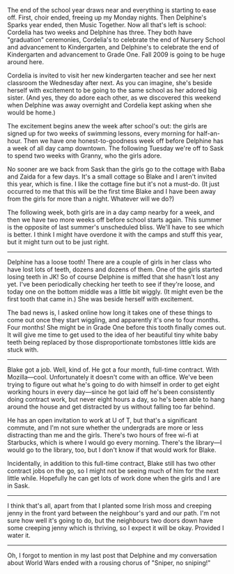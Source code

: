 <!--
.. title: Latest News at Casa Winton Brown
.. date: 2009-06-07 22:51:24
.. author: Amy Brown
-->

The end of the school year draws near and everything is
starting to ease off. First, choir ended, freeing up my Monday
nights. Then Delphine's Sparks year ended, then Music Together.
Now all that's left is school: Cordelia has two 
weeks and Delphine has three. They both have "graduation" 
ceremonies, Cordelia's to celebrate the end of Nursery School
and advancement to Kindergarten, and Delphine's to celebrate the
end of Kindergarten and advancement to Grade One. Fall 2009
is going to be huge around here.

Cordelia is invited to visit her new kindergarten teacher
and see her next classroom the Wednesday after next. As
you can imagine, she's beside herself with excitement
to be going to the same school as her adored big sister.
(And yes, they do adore each other, as we discovered this
weekend when Delphine was away overnight and Cordelia kept
asking when she would be home.)

The excitement begins anew the week after school's out:
the girls are signed up for two weeks of swimming lessons,
every morning for half-an-hour. Then we have one 
honest-to-goodness week off before Delphine has a week of
all day camp downtown. The following Tuesday we're off 
to Sask to spend two weeks with Granny, who the girls adore.

No sooner are we back from Sask than the girls go
to the cottage with Baba and Zaida for a few days. It's a
small cottage so Blake and I aren't invited this year, which
is fine. I like the cottage fine but it's not a must-do.
(It just occurred to me that this will be the first time 
Blake and I have been away from the girls for more than 
a night. Whatever will we do?)

The following week, both girls are in a day camp nearby for a
week, and then we have two more weeks off before school
starts again. This summer is the opposite of last summer's
unscheduled bliss. We'll have to see which is better. I think
I might have overdone it with the camps and stuff this
year, but it might turn out to be just right.

***

Delphine has a loose tooth! There are a couple of girls
in her class who have lost lots of teeth, dozens and dozens 
of them.  One of the girls started losing teeth in JK! So of course
Delphine is miffed that she hasn't lost any yet. I've been
periodically checking her teeth to see if they're loose, and
today one on the bottom middle was a little bit wiggly.
(It might even be the first tooth that came in.) She was
beside herself with excitement. 

The bad news is, I asked online
how long it takes one of these things to come out once
they start wiggling, and apparently it's one to four months.
Four months! She might be in Grade One before this tooth
finally comes out. It will give me time to get used to the
idea of her beautiful tiny white baby teeth being
replaced by those disproportionate tombstones little kids
are stuck with.

***

Blake got a job. Well, kind of. He got a four month, full-time
contract. With Mozilla&mdash;cool. Unfortunately it doesn't
come with an office. We've been trying to figure out what he's
going to do with himself in order to get eight working hours
in every day&mdash;since he got laid off he's been consistently
doing contract work, but never eight hours a day, so he's been
able to hang around the house and get distracted by us without
falling too far behind.

He has an open invitation to work at U of T, but that's a 
significant commute, and I'm not sure whether the undergrads 
are more or less distracting than me and the girls.  There's 
two hours of free wi-fi at Starbucks, which is where I would
go every morning. There's the library&mdash;I
would go to the library, too, but I don't know if that
would work for Blake.

Incidentally, in addition to this full-time contract, Blake
still has two other contract jobs on the go, so I might not
be seeing much of him for the next little while. Hopefully he
can get lots of work done when the girls and I are in Sask.

***

I think that's all, apart from that I planted some Irish moss and 
creeping jenny in the front yard between the neighbour's yard
and our path. I'm not sure how well it's going to do, but the
neighbours two doors down have some creeping jenny which is 
thriving, so I expect it will be okay. Provided I water
it.

***

Oh, I forgot to mention in my last post that Delphine and
my conversation about World Wars ended with a rousing chorus
of "Sniper, no sniping!"

